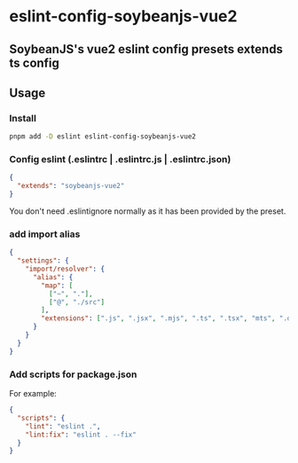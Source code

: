 # eslint-config-soybeanjs-vue2

## SoybeanJS's vue2 eslint config presets extends ts config

## Usage

### Install

```bash
pnpm add -D eslint eslint-config-soybeanjs-vue2
```

### Config eslint (.eslintrc | .eslintrc.js | .eslintrc.json)

```json
{
  "extends": "soybeanjs-vue2"
}
```

You don't need .eslintignore normally as it has been provided by the preset.

### add import alias

```json
{
  "settings": {
    "import/resolver": {
      "alias": {
        "map": [
          ["~", "."],
          ["@", "./src"]
        ],
        "extensions": [".js", ".jsx", ".mjs", ".ts", ".tsx", "mts", ".d.ts"]
      }
    }
  }
}
```

### Add scripts for package.json

For example:

```json
{
  "scripts": {
    "lint": "eslint .",
    "lint:fix": "eslint . --fix"
  }
}
```

